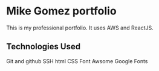 # Mike Gomez portfolio

This is my professional  portfolio. It uses AWS and ReactJS.

## Technologies Used

Git and github
SSH
html
CSS
Font Awsome
Google Fonts
